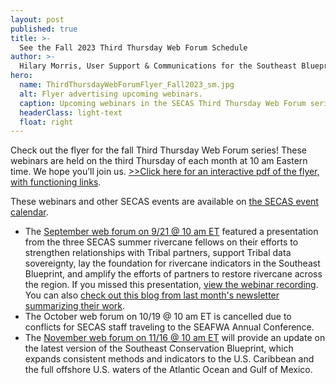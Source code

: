 ```yaml
---
layout: post
published: true
title: >-
  See the Fall 2023 Third Thursday Web Forum Schedule
author: >-
  Hilary Morris, User Support & Communications for the Southeast Blueprint
hero:
  name: ThirdThursdayWebForumFlyer_Fall2023_sm.jpg
  alt: Flyer advertising upcoming webinars.
  caption: Upcoming webinars in the SECAS Third Thursday Web Forum series. Visit <a href="https://secassoutheast.org/events">the SECAS event calendar</a> for more details and connection information.
  headerClass: light-text
  float: right
---
```

Check out the flyer for the fall Third Thursday Web Forum series! These webinars are held on the third Thursday of each month at 10 am Eastern time. We hope you’ll join us. [>>Click here for an interactive pdf of the flyer, with functioning links](https://secassoutheast.org/pdf/ThirdThursdayWebForumFlyer_Fall2023_sm.pdf).

These webinars and other SECAS events are available on [the SECAS event calendar](https://secassoutheast.org/events).<!--more-->

- The [September web forum on 9/21 @ 10 am ET](https://www.google.com/calendar/event?eid=NWplcHU3aDRkNGFxMzJoYTBrNmNnZTNqM2kgc2VjYXNzb3V0aGVhc3RAbQ&ctz=America/New_York) featured a presentation from the three SECAS summer rivercane fellows on their efforts to strengthen relationships with Tribal partners, support Tribal data sovereignty, lay the foundation for rivercane indicators in the Southeast Blueprint, and amplify the efforts of partners to restore rivercane across the region. If you missed this presentation, [view the webinar recording](https://www.youtube.com/watch?v=DZ1IPKQ49_I). You can also [check out this blog from last month's newsletter summarizing their work](https://secassoutheast.org/2023/08/30/Integrating-rivercane-as-Indigenous-Traditional-Ecological-Knowledge-into-the-Southeast-Conservation-Blueprint.html). 
- The October web forum on 10/19 @ 10 am ET is cancelled due to conflicts for SECAS staff traveling to the SEAFWA Annual Conference.
- The [November web forum on 11/16 @ 10 am ET](https://www.google.com/calendar/event?eid=MzJvbm9mMmFvcGwxMHI2c2s5MzZqdmxlbTYgc2VjYXNzb3V0aGVhc3RAbQ&ctz=America/New_York) will provide an update on the latest version of the Southeast Conservation Blueprint, which expands consistent methods and indicators to the U.S. Caribbean and the full offshore U.S. waters of the Atlantic Ocean and Gulf of Mexico.

